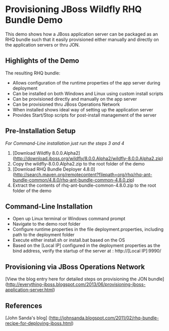 Provisioning JBoss Wildfly RHQ Bundle Demo
==========================================

This demo shows how a JBoss application server can be packaged as an RHQ bundle such that it easily provisioned either manually and directly on the application servers or thru JON. 

Highlights of the Demo
----------------------
The resulting RHQ bundle:
- Allows configuration of the runtime properties of the app server during deployment 
- Can be installed on both Windows and Linux using custom install scripts 
- Can be provisioned directly and manually on the app server
- Can be provisioned thru JBoss Operations Network
- When installed shows ideal way of setting up the application server
- Provides Start/Stop scripts for post-install management of the server 

Pre-Installation Setup
----------------------
*For Command-Line installation just run the steps 3 and 4*
1. [Download Wildfly 8.0.0.Alpha2] (http://download.jboss.org/wildfly/8.0.0.Alpha2/wildfly-8.0.0.Alpha2.zip)
2. Copy the wildfly-8.0.0.Alpha2.zip to the root folder of the demo
3. [Download RHQ Bundle Deployer 4.8.0] (http://search.maven.org/remotecontent?filepath=org/rhq/rhq-ant-bundle-common/4.8.0/rhq-ant-bundle-common-4.8.0.zip)
4. Extract the contents of rhq-ant-bundle-common-4.8.0.zip to the root folder of the demo

Command-Line Installation
-------------------------
- Open up Linux terminal or Windows command prompt
- Navigate to the demo root folder 
- Configure runtime properties in the file deployment.properties, including path to the deployment folder
- Execute either install.sh or install.bat based on the OS
- Based on the [Local IP] configured in the deployment properties as the bind address, verify the startup of the server at : http://[Local IP]:9990/

Provisioning via JBoss Operations Network
-----------------------------------------
[View the blog entry here for detailed steps on provisioning the JON bundle] (http://everything-jboss.blogspot.com/2013/06/provisioning-jboss-application-server.html)

References
----------
[John Sanda's blog] (http://johnsanda.blogspot.com/2011/02/rhq-bundle-recipe-for-deploying-jboss.html) 

